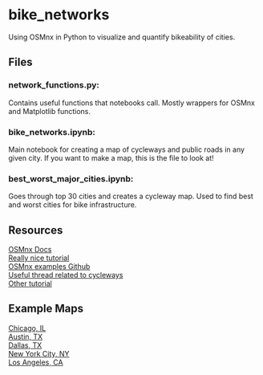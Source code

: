 # bike_networks
Using OSMnx in Python to visualize and quantify bikeability of cities.

## Files
### network_functions.py:
Contains useful functions that notebooks call. Mostly wrappers for OSMnx and Matplotlib functions.  
### bike_networks.ipynb:
Main notebook for creating a map of cycleways and public roads in any given city. If you want to make a map,   this is the file to look at!  
### best_worst_major_cities.ipynb:
Goes through top 30 cities and creates a cycleway map. Used to find best and worst cities for bike infrastructure.  

## Resources
[OSMnx Docs](https://osmnx.readthedocs.io/en/stable/)  
[Really nice tutorial](https://geoffboeing.com/2016/11/osmnx-python-street-networks/)  
[OSMnx examples Github](https://github.com/gboeing/osmnx-examples)  
[Useful thread related to cycleways](https://github.com/gboeing/osmnx/issues/151)  
[Other tutorial](https://automating-gis-processes.github.io/CSC/notebooks/L3/retrieve_osm_data.html)  

## Example Maps
[Chicago, IL](examples/pdf/Chicago,&#32;IL.pdf)  
[Austin, TX](examples/pdf/Austin,&#32;TX.pdf)  
[Dallas, TX](examples/pdf/Dallas,&#32;TX.pdf)  
[New York City, NY](examples/pdf/New&#32;York&#32;City,&#32;NY.pdf)  
[Los Angeles, CA](examples/pdf/Los&#32;Angeles,&#32;CA.pdf)  
